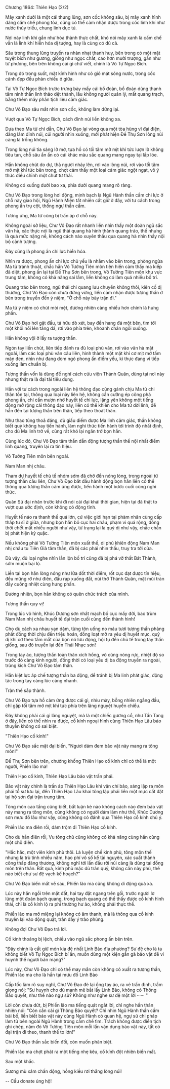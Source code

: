 




Chương 1864: Thiên Hạo (2/2)


Mây xanh dưới là một cái thung lũng, sơn cốc không sâu, bị mây xanh hình dáng cấm chế phong tỏa, cũng có thể cảm nhận được trong cốc linh khí như nước thủy triều, chung linh dục tú.

Nơi này linh khí gần như hóa thành thực chất, khó nói mây xanh là cấm chế vẫn là linh khí hiển hóa dị tượng, hay là cùng có đủ cả.

Sâu trong thung lũng truyền ra nhàn nhạt thanh huy, bên trong có một mặt tuyệt bích như gương, giống như ngọc chất, cao hơn mười trượng, gần như tứ phương, bên trên không cái gì chữ viết, chính là Vô Tự Ngọc Bích.

Trong đó trong suốt, mặt kính hình như có gió mát sóng nước, trong cốc cảnh đẹp đều phản chiếu ở giữa.

Tại Vô Tự Ngọc Bích trước trưng bày mấy cái bồ đoàn, bồ đoàn dùng thanh tâm ninh thần linh thảo dệt thành, lâu không người quản lý, mất quang trạch, bằng thêm mấy phần tịch liêu cảm giác.

Chư Vô Đạo sâu mắt nhìn sơn cốc, không làm dừng lại.

Vượt qua Vô Tự Ngọc Bích, cách đỉnh núi liền không xa.

Dựa theo Ma tử chỉ dẫn, Chư Vô Đạo lại vòng qua một tòa hùng vĩ đại điện, đăng lâm đỉnh núi, cúi người nhìn xuống, mới phát hiện Đế Thụ Sơn lòng núi càng là trống không.

Trong lòng núi tia sáng lờ mờ, tựa hồ có tối tăm mờ mịt khí tức lượn lờ không tiêu tan, chỗ sâu ẩn ẩn có cái khác màu sắc quang mang ngay tại lấp lóe.

Hắn không chút do dự, thả người nhảy lên, rơi vào lòng núi, rơi vào tối tăm mờ mịt khí tức bên trong, chợt cảm thấy một loại cảm giác ngột ngạt, vô ý thức điều chỉnh một chút tư thái.

Không có xuống dưới bao xa, phía dưới quang mang rõ ràng.

Chư Vô Đạo trong lòng hơi động, minh bạch là Ngũ Hành thần cấm chi lực ở chỗ này giao hội, Ngũ Hành Miện tất nhiên cất giữ ở đây, với tư cách trong phong ấn trụ cột, thống ngự thần cấm.

Tương ứng, Ma tử cũng bị trấn áp ở chỗ này.

Không ngoài sở liệu, Chư Vô Đạo rất nhanh liền nhìn thấy một đoàn ngũ sắc vân hà, xác thực nói là ngũ thải quang hà hình thành quang tráo, thế nhưng là quá mức nặng nề, không cách nào xuyên thấu qua quang hà nhìn thấy nội bộ cảnh tượng.

Đây cũng là phong ấn chi lực hiển hóa.

Nhìn ra được, phong ấn chi lực chủ yếu là nhằm vào bên trong, phòng ngừa Ma tử tránh thoát, chắc hẳn Vô Tướng Tiên môn tiên hiền cảm thấy ma kiếp đã diệt, phong ấn lại tại Đế Thụ Sơn bên trong, Vô Tướng Tiên môn khu vực trung tâm, không có khả năng sai lầm, liền không có làm quá nhiều bố trí.

Quang tráo bên trong, ngũ thải chi quang lưu chuyển không thôi, kiên cố dị thường, Chư Vô Đạo còn chưa đứng vững, liền cảm nhận được tượng thần ở bên trong truyền đến ý niệm, "Ở chỗ này bày trận đi."

Ma tử ý niệm có chút mỏi mệt, đương nhiên càng nhiều hơn chính là hưng phấn.

Chư Vô Đạo hơi gật đầu, tả hữu dò xét, bay đến hang đá một bên, tìm tới một khối nổi lên tảng đá, rơi vào phía trên, khoanh chân ngồi xuống.

Hắn không vội ở lấy ra tượng thần.

Ngón tay liền chút, liên tiếp đánh ra đủ loại phù văn, rơi vào vân hà mặt ngoài, làm các loại phù văn câu liên, hình thành một mặt khí cơ mịt mờ tấm màn đen, nhìn như đang dòm ngó phong ấn điểm yếu, kì thực đang vì tiếp xuống làm chuẩn bị.

Tượng thần vốn là dùng để nghĩ cách cứu viện Thánh Quân, dùng tại nơi này nhưng thật ra là đại tài tiểu dụng.

Hắn với tư cách trong ngoài liên hệ thông đạo cùng gánh chịu Ma tử chi thân tồn tại, thông qua loại này liên hệ, không cần cưỡng ép công phá phong ấn, chỉ cần mượn nhờ huyết tế chi lực, lặng yên không một tiếng động mở rộng cái thông đạo này, liền có thể khiến cho Ma tử dời linh, để hắn đến tại tượng thần trên thân, tiếp theo thoát thân.

Như thao túng thoả đáng, đủ giấu diếm được Ma linh cảm giác, thần không biết quỷ không hay tiến hành, làm nghi thức tiến hành tới trình độ nhất định, cho dù Ma linh trở về, cũng rất khó lại ngăn trở bọn hắn.

Cùng lúc đó, Chư Vô Đạo tâm thần dẫn động tượng thần thể nội nhất điểm linh quang, truyền lại ra tín hiệu.

Vô Tướng Tiên môn bên ngoài.

Nam Man nhị châu.

Tham dự huyết tế chủ tế nhóm sớm đã chờ đến nóng lòng, trong ngoài từ tượng thần câu liên, Chư Vô Đạo bắt đầu hành động bọn hắn liền có thể thông qua tượng thần cảm ứng được, tiến hành một bước cuối cùng nghi thức.

Quân Sử đại nhân trước khi đi nói cái đại khái thời gian, hiện tại đã thật to vượt qua ước định, còn không có động tĩnh.

Huyết tế náo ra thanh thế quá lớn, cứ việc giới hạn tại phàm nhân cùng cấp thấp tu sĩ ở giữa, nhưng bọn hắn bố cục hai châu, phạm vi quá rộng, đồng thời chết mất nhiều người như vậy, tử trạng lại là quỷ dị như vậy, chắc chắn bị phát hiện kỳ quặc.

Nếu không phải Vô Tướng Tiên môn xuất thế, di phủ khiên động Nam Man nhị châu tu Tiên Giả tâm thần, đã bị các phái nhìn thấu, truy tra tới cửa.

Dù vậy, đủ loại nghe nhìn lẫn lộn bố trí cũng đã bị phá vỡ thất Bát Thành, sớm muộn bại lộ.

Liền tại bọn hắn lòng nóng như lửa đốt thời điểm, rốt cục đạt được tín hiệu, đều mừng rỡ như điên, đầu rạp xuống đất, núi thở Thánh Quân, mặt mũi tràn đầy cuồng nhiệt cùng hưng phấn.

Đương nhiên, bọn hắn không có quên chức trách của mình.

Tượng thần quy vị!

Trong lúc vô hình, Khúc Dương sơn nhất mạch bố cục mấy đời, bao trùm Nam Man nhị châu huyết tế đại trận cuối cùng đến thành hình!

Cho dù cách xa nhau vạn dặm, từng tôn uống no máu tươi tượng thần phảng phất đồng thời chịu đến triệu hoán, đồng loạt mở ra yêu dị huyết mục, quỷ dị khí cơ theo tầm mắt của bọn nó lưu động, hội tụ đến chủ tế trong tay thần giống, sau đó truyền lại đến Thái Nhạc sơn!

Trong tay áo, tượng thần toàn thân xích hồng, vô cùng nóng rực, nhiệt độ so trước đó càng kinh người, đồng thời có loại yêu dị ba động truyền ra ngoài, trùng kích Chư Vô Đạo tâm thần.

Hắn kiệt lực áp chế tượng thần ba động, để tránh bị Ma linh phát giác, động tác trong tay càng lúc càng nhanh.

Trận thế sắp thành.

Chư Vô Đạo tựa hồ cảm ứng được cái gì, nhíu mày, bỗng nhiên ngẩng đầu, chỉ gặp tối tăm mờ mịt khí tức phía trên lãng nguyệt huyền chiếu.

Đây không phải cái gì lãng nguyệt, mà là một chiếc gương cổ, như Tần Tang ở đây, liền có thể nhìn ra được, cổ kính ngoại hình cùng Thiên Hạo Lâu bảo thuyền không có sai biệt.

"Thiên Hạo cổ kính!"

Chư Vô Đạo sắc mặt đại biến, "Ngươi dám đem bảo vật này mang ra tông môn!"

Đế Thụ Sơn bên trên, chưởng khống Thiên Hạo cổ kính chỉ có thể là một người, Phiền lão ma!

Thiên Hạo cổ kính, Thiên Hạo Lâu bảo vật trấn phái.

Bảo vật này chính là trấn áp Thiên Hạo Lâu khí vận chí bảo, sáng lập ra môn phái tổ sư lưu lại, đến Thiên Hạo Lâu khai tông lập phái liền một mực cất đặt tại hộ sơn đại trận trung tâm.

Tông môn cao tầng cũng biết, bất luận kẻ nào không cách nào đem bảo vật này mang ra tông môn, cũng không có người dám làm như thế, Khúc Dương sơn mưu đồ lâu như vậy, cũng không có đánh qua Thiên Hạo cổ kính chủ ý.

Phiền lão ma điên rồi, dám trộm đi Thiên Hạo cổ kính.

Cho dù hắn điên rồi, Vu tông chủ cũng không có khả năng cùng hắn cùng một chỗ điên.

"Hắc hắc, một viên kính phù thôi. Là luyện chế kính phù, tông môn thế nhưng là trù tính nhiều năm, hao phí vô số kể tài nguyên, xác suất thành công thấp đáng thương, không nghĩ tới lần đầu rời núi càng là dùng tại đồng môn trên thân. Bất quá, kính phù mặc dù trân quý, không cần này phù, thế nào biết chư sư đệ vạch kế hoạch?"

Chư Vô Đạo biến mất về sau, Phiền lão ma cũng không di động quá xa.

Lúc này hắn ngồi trên mặt đất, hai tay đặt ngang trên gối, trước người lơ lửng một đoàn bạch quang, trong bạch quang có thể thấy được cổ kính hình thái, chỉ là cổ kính lộ ra phi thường hư ảo, không phải thực thể.

Phiền lão ma mở miệng lại không có âm thanh, mà là thông qua cổ kính truyền lại vào động quật, tràn đầy ý trào phúng.

Không đợi Chư Vô Đạo trả lời.

Cổ kính thoáng bị lệch, chiếu vào ngũ sắc phong ấn bên trên.

"Đây chính là cất giữ món kia đệ nhất Linh Bảo địa phương? Sư đệ cho là ta không biết Vô Tự Ngọc Bích bí ẩn, muốn dùng một kiện gân gà bảo vật để vi huynh thế ngươi bán mạng?"

Lúc này, Chư Vô Đạo chỉ có thể may mắn còn không có xuất ra tượng thần, Phiền lão ma cho là hắn tại mưu đồ Linh Bảo

Cấp tốc làm rõ suy nghĩ, Chư Vô Đạo đè lại ống tay áo, ra vẻ trấn định, trầm giọng nói: "Sư huynh cho dù mạnh mẽ bắt lấy Linh Bảo, không có Thông Bảo quyết, như thế nào ngự sử? Không như nghe sư đệ một lời ······ "

Lời còn chưa dứt, bị Phiền lão ma tiếng quát ngắt lời, chỉ nghe hắn thản nhiên nói: "Còn cần cái gì Thông Bảo quyết? Chỉ nhìn Ngũ Hành thần cấm bài bố, liền biết bảo vật này cùng Ngũ Hành có quan hệ, ngự sử chi pháp làm từ bên ngoài Ngũ Hành trong cấm chế tìm. Trách không được điển tịch ghi chép, năm đó Vô Tướng Tiên môn mỗi lần vận dụng bảo vật này, tất có đại trận đi theo, thanh thế to lớn!"

Chư Vô Đạo thần sắc biến đổi, còn muốn phân biệt.

Phiền lão ma chợt phát ra một tiếng nhẹ kêu, cổ kính đột nhiên biến mất.

Sau một khắc.

Sương mù xám chấn động, hồng kiều rơi thẳng lòng núi!

--
Cầu donate ủng hộ!




